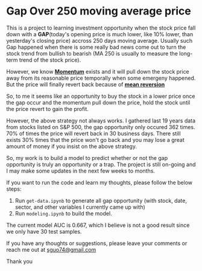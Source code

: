 # Gap Over 250 moving average price

This is a project to learning investment opportunity when the stock price fall down with a **GAP**(today's opening price is much lower, like 10% lower, than yesterday's closing price) accross 250 days moving average. Usually such Gap happened when there is some really bad news come out to turn the stock trend from bullish to bearish (MA 250 is usually to measure the long-term trend of the stock price). 

However, we know [**Momentum**](https://en.wikipedia.org/wiki/Momentum_(finance)) exists and it will pull down the stock price away from its reasonable price temporally when some emergeny happened. But the price will finally revert back because of [**mean reversion**](https://en.wikipedia.org/wiki/Mean_reversion_(finance))

So, to me it seems like an opportunity to buy the stock in a lower price once the gap occur and the momentum pull down the price, hold the stock until the price revert to gain the profit.

However, the above strategy not always works. I gathered last 19 years data from stocks listed on S&P 500, the gap opportunity only occured 362 times. 70% of times the price will revert back in 30 business days. There still exists 30% times that the price won't go back and you may lose a great amount of money if you insist on the above strategy.

So, my work is to build a model to predict whether or not the gap opportunity is truly an opportunity or a trap. The project is still on-going and I may make some updates in the next few weeks to months.

If you want to run the code and learn my thoughts, please follow the below steps:

1. Run `get-data.ipynb` to generate all gap opportunity (with stock, date, sector, and other variables I currently came up with)
2. Run `modeling.ipynb` to build the model.

The current model AUC is 0.667, which I believe is not a good result since we only have 30 test samples.

If you have any thoughts or suggestions, please leave your comments or reach me out at sguo74@gmail.com

Thank you

